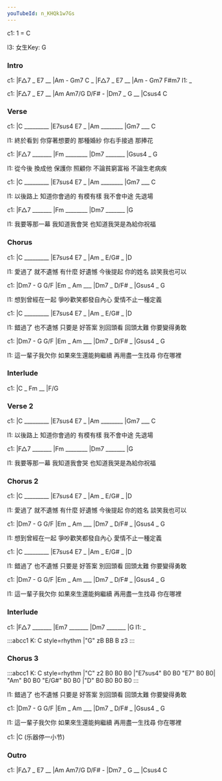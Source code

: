 ```yaml
---
youTubeId: n_KHQk1w7Gs
---
```


c1: 1 = C

l3: 女生Key: G

### Intro

c1: |F△7 _ E7 __ |Am - Gm7 C _ |F△7 _ E7 __ |Am - Gm7 F#m7
l1:  _

c1: |F△7 _ E7 __ |Am Am7/G D/F# - |Dm7 _ G __ |Csus4 C

### Verse

c1: |C _________ |E7sus4 E7 _ |Am ________ |Gm7 ___ C

l1:  終於看到 你穿著想要的 那種婚紗 你右手接過 那捧花

c1: |F△7 _______ |Fm ________ |Dm7 _______ |Gsus4 _ G

l1: 從今後 換成他 保護你 照顧你 不論貧窮富裕 不論生老病疾

c1: |C _________ |E7sus4 E7 _ |Am ________ |Gm7 ___ C

l1:  以後路上 知道你會過的 有模有樣 我不會中途 先退場

c1: |F△7 _______ |Fm ________ |Dm7 _______ |G

l1: 我要等那一幕 我知道我會哭 也知道我哭是為給你祝福

### Chorus

c1: |C _________ |E7sus4 E7 _ |Am _ E/G# _ |D

l1:  愛過了 就不遺憾 有什麼 好遺憾 今後提起 你的姓名 談笑我也可以

c1: |Dm7 - G G/F |Em _ Am ___ |Dm7 _ D/F# _ |Gsus4 _ G

l1: 想到曾經在一起 爭吵歡笑都發自內心 愛情不止一種定義

c1: |C _________ |E7sus4 E7 _ |Am _ E/G# _ |D

l1:  錯過了 也不遺憾 只要是 好答案 別回頭看 回頭太難 你要變得勇敢

c1: |Dm7 - G G/F |Em _ Am ___ |Dm7 _ D/F# _ |Gsus4 _ G

l1: 這一輩子我欠你 如果來生還能夠繼續 再用盡一生找尋 你在哪裡

### Interlude

c1: |C _ Fm __ |F/G

### Verse 2

c1: |C _________ |E7sus4 E7 _ |Am ________ |Gm7 ___ C

l1:  以後路上 知道你會過的 有模有樣 我不會中途 先退場

c1: |F△7 _______ |Fm ________ |Dm7 _______ |G

l1: 我要等那一幕 我知道我會哭 也知道我哭是為給你祝福

### Chorus 2

c1: |C _________ |E7sus4 E7 _ |Am _ E/G# _ |D

l1:  愛過了 就不遺憾 有什麼 好遺憾 今後提起 你的姓名 談笑我也可以

c1: |Dm7 - G G/F |Em _ Am ___ |Dm7 _ D/F# _ |Gsus4 _ G

l1: 想到曾經在一起 爭吵歡笑都發自內心 愛情不止一種定義

c1: |C _________ |E7sus4 E7 _ |Am _ E/G# _ |D

l1:  錯過了 也不遺憾 只要是 好答案 別回頭看 回頭太難 你要變得勇敢

c1: |Dm7 - G G/F |Em _ Am ___ |Dm7 _ D/F# _ |Gsus4 _ G

l1: 這一輩子我欠你 如果來生還能夠繼續 再用盡一生找尋 你在哪裡

### Interlude

c1: |F△7 _______ |Em7 _______ |Dm7 _______ |G
l1:  _

:::abcc1
K: C style=rhythm
|"G" zB BB B z3
:::

### Chorus 3

:::abcc1
K: C style=rhythm
|"C" z2 B0 B0 B0 |"E7sus4" B0 B0 "E7" B0 B0| "Am" B0 B0 "E/G#" B0 B0 |"D" B0 B0 B0 B0
:::

l1:  錯過了 也不遺憾 只要是 好答案 別回頭看 回頭太難 你要變得勇敢

c1: |Dm7 - G G/F |Em _ Am ___ |Dm7 _ D/F# _ |Gsus4 _ G

l1: 這一輩子我欠你 如果來生還能夠繼續 再用盡一生找尋 你在哪裡

c1: |C (乐器停一小节)

### Outro

c1: |F△7 _ E7 __ |Am Am7/G D/F# - |Dm7 _ G __ |Csus4 C
